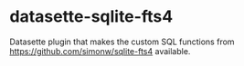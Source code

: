 # datasette-sqlite-fts4

Datasette plugin that makes the custom SQL functions from https://github.com/simonw/sqlite-fts4 available.
